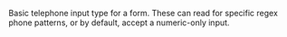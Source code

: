 Basic telephone input type for a form. These can read for specific regex phone patterns, or by default, accept a numeric-only input.
